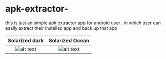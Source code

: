 # apk-extractor-
this is just an simple apk extractor app for android user . in which user can easily extract their installed app and back up that app 

Solarized dark             |  Solarized Ocean
:-------------------------:|:-------------------------:
![alt text](https://github.com/rk215/apk-extractor-/blob/master/Screenshot_APK%20Extractor_20180131-141524.png) |![alt text]( https://github.com/rk215/apk-extractor-/blob/master/Screenshot_Files_20180131-141535.png)





